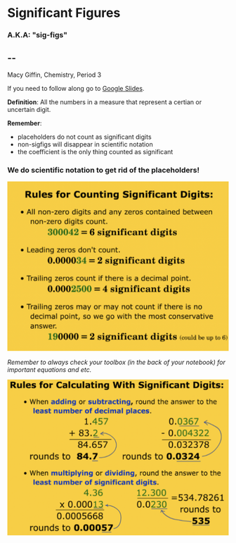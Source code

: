 # Significant Figures

### A.K.A: "sig-figs"
--
--
Macy Giffin,
Chemistry, 
Period 3

If you need to follow along go to [Google Slides](https://docs.google.com/presentation/d/1V12Ym88vJxOotDxSzsvSTJ1boQ8RQRiJ3hPEy3Z4xaI/edit#slide=id.p "Sig-Figs").

**Definition**: All the numbers in a measure that represent a certian or uncertain digit.

**Remember**:

- placeholders do not count as significant digits
- non-sigfigs will disappear in scientific notation
- the coefficient is the only thing counted as significant

### We do scientific notation to get rid of the placeholders!

![Counting Significant Digits](Images/counting.png "Counting Significant Digits")

*Remember to always check your toolbox (in the back of your notebook) for important equations and etc.*

![Calculating with Significant Digits](Images/calculating.png "Calculating with Significant Digits")